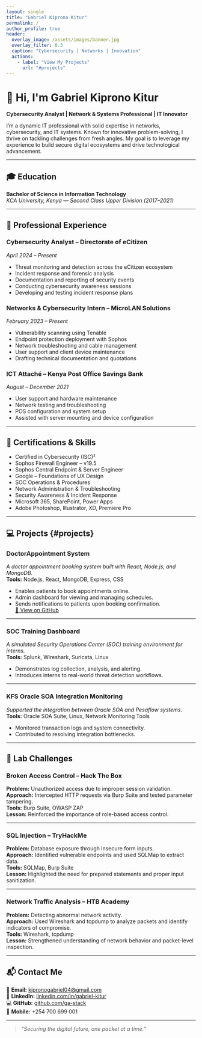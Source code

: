 ```yaml
---
layout: single
title: "Gabriel Kiprono Kitur"
permalink: /
author_profile: true
header:
  overlay_image: /assets/images/banner.jpg
  overlay_filter: 0.3
  caption: "Cybersecurity | Networks | Innovation"
  actions:
    - label: "View My Projects"
      url: "#projects"
---
```


# 👋 Hi, I'm Gabriel Kiprono Kitur
**Cybersecurity Analyst | Network & Systems Professional | IT Innovator**

I’m a dynamic IT professional with solid expertise in networks, cybersecurity, and IT systems. Known for innovative problem-solving, I thrive on tackling challenges from fresh angles. My goal is to leverage my experience to build secure digital ecosystems and drive technological advancement.

---

## 🎓 Education

**Bachelor of Science in Information Technology**  
*KCA University, Kenya — Second Class Upper Division (2017–2021)*

---

## 💼 Professional Experience

### **Cybersecurity Analyst – Directorate of eCitizen**  
*April 2024 – Present*  
- Threat monitoring and detection across the eCitizen ecosystem  
- Incident response and forensic analysis  
- Documentation and reporting of security events  
- Conducting cybersecurity awareness sessions  
- Developing and testing incident response plans  

### **Networks & Cybersecurity Intern – MicroLAN Solutions**  
*February 2023 – Present*  
- Vulnerability scanning using Tenable  
- Endpoint protection deployment with Sophos  
- Network troubleshooting and cable management  
- User support and client device maintenance  
- Drafting technical documentation and quotations  

### **ICT Attaché – Kenya Post Office Savings Bank**  
*August – December 2021*  
- User support and hardware maintenance  
- Network testing and troubleshooting  
- POS configuration and system setup  
- Assisted with server mounting and device configuration  

---

## 🧠 Certifications & Skills

- Certified in Cybersecurity (ISC)²  
- Sophos Firewall Engineer – v19.5  
- Sophos Central Endpoint & Server Engineer  
- Google – Foundations of UX Design  
- SOC Operations & Procedures  
- Network Administration & Troubleshooting  
- Security Awareness & Incident Response  
- Microsoft 365, SharePoint, Power Apps  
- Adobe Photoshop, Illustrator, XD, Premiere Pro  

---

## 💻 Projects {#projects}

### **DoctorAppointment System**  
*A doctor appointment booking system built with React, Node.js, and MongoDB.*  
**Tools:** Node.js, React, MongoDB, Express, CSS  
- Enables patients to book appointments online.  
- Admin dashboard for viewing and managing schedules.  
- Sends notifications to patients upon booking confirmation.  
[🔗 View on GitHub](https://github.com/ga-stack)

---

### **SOC Training Dashboard**  
*A simulated Security Operations Center (SOC) training environment for interns.*  
**Tools:** Splunk, Wireshark, Suricata, Linux  
- Demonstrates log collection, analysis, and alerting.  
- Introduces interns to real-world threat detection workflows.  

---

### **KFS Oracle SOA Integration Monitoring**  
*Supported the integration between Oracle SOA and Pesaflow systems.*  
**Tools:** Oracle SOA Suite, Linux, Network Monitoring Tools  
- Monitored transaction logs and system connectivity.  
- Contributed to resolving integration bottlenecks.  

---

## 🧩 Lab Challenges

### **Broken Access Control – Hack The Box**  
**Problem:** Unauthorized access due to improper session validation.  
**Approach:** Intercepted HTTP requests via Burp Suite and tested parameter tampering.  
**Tools:** Burp Suite, OWASP ZAP  
**Lesson:** Reinforced the importance of role-based access control.

---

### **SQL Injection – TryHackMe**  
**Problem:** Database exposure through insecure form inputs.  
**Approach:** Identified vulnerable endpoints and used SQLMap to extract data.  
**Tools:** SQLMap, Burp Suite  
**Lesson:** Highlighted the need for prepared statements and proper input sanitization.

---

### **Network Traffic Analysis – HTB Academy**  
**Problem:** Detecting abnormal network activity.  
**Approach:** Used Wireshark and tcpdump to analyze packets and identify indicators of compromise.  
**Tools:** Wireshark, tcpdump  
**Lesson:** Strengthened understanding of network behavior and packet-level inspection.

---

## 📬 Contact Me

📧 **Email:** [kipronogabriel04@gmail.com](mailto:kipronogabriel04@gmail.com)  
💼 **LinkedIn:** [linkedin.com/in/gabriel-kitur](https://linkedin.com/in/gabriel-kitur)  
💻 **GitHub:** [github.com/ga-stack](https://github.com/ga-stack)  
📱 **Mobile:** +254 700 699 001  

---

> *“Securing the digital future, one packet at a time.”*
